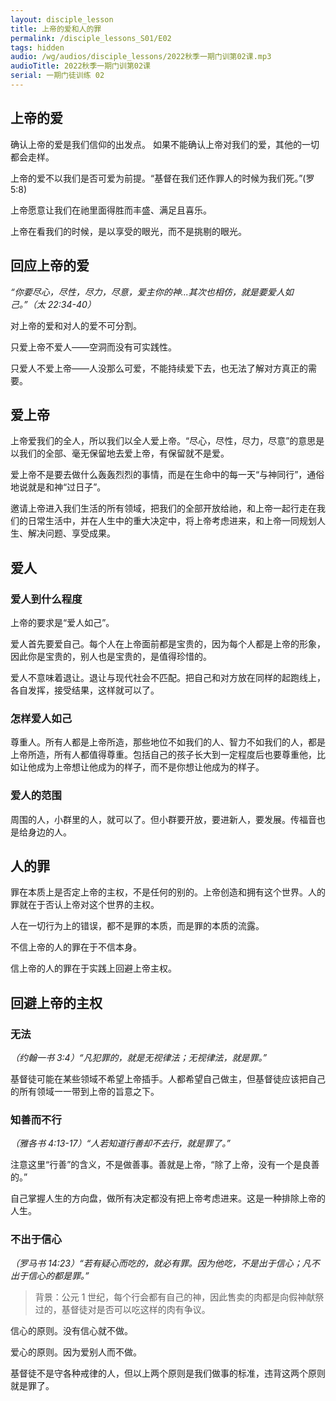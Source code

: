 ```yaml
---
layout: disciple_lesson
title: 上帝的爱和人的罪
permalink: /disciple_lessons_S01/E02
tags: hidden
audio: /wg/audios/disciple_lessons/2022秋季一期门训第02课.mp3
audioTitle: 2022秋季一期门训第02课
serial: 一期门徒训练 02
---
```


## 上帝的爱

确认上帝的爱是我们信仰的出发点。 如果不能确认上帝对我们的爱，其他的一切都会走样。   

上帝的爱不以我们是否可爱为前提。“<sp>基督在我们还作罪人的时候为我们死。</sp>”(罗5:8)

上帝愿意让我们在祂里面得胜⽽丰盛、满⾜且喜乐。

上帝在看我们的时候，是以享受的眼光，而不是挑剔的眼光。

## 回应上帝的爱

 *“你要尽心，尽性，尽力，尽意，爱主你的神...其次也相仿，就是要爱人如己。”（太 22:34-40）*

对上帝的爱和对⼈的爱不可分割。

只爱上帝不爱⼈——空洞⽽没有可实践性。

只爱⼈不爱上帝——⼈没那么可爱，不能持续爱下去，也无法了解对方真正的需要。

## 爱上帝

上帝爱我们的全⼈，所以我们以全⼈爱上帝。“尽心，尽性，尽力，尽意”的意思是以我们的全部、毫无保留地去爱上帝，有保留就不是爱。

爱上帝不是要去做什么轰轰烈烈的事情，而是在生命中的每一天“与神同行”，通俗地说就是和神“过日子”。

邀请上帝进入我们生活的所有领域，把我们的全部开放给祂，和上帝一起行走在我们的日常生活中，并在人生中的重大决定中，将上帝考虑进来，和上帝⼀同规划⼈⽣、解决问题、享受成果。

## 爱人

### 爱⼈到什么程度

上帝的要求是“爱⼈如⼰”。

爱人⾸先要爱⾃⼰。每个人在上帝面前都是宝贵的，因为每个人都是上帝的形象，因此你是宝贵的，别人也是宝贵的，是值得珍惜的。

爱⼈不意味着退让。退让与现代社会不匹配。把自己和对方放在同样的起跑线上，各自发挥，接受结果，这样就可以了。

### 怎样爱⼈如⼰

尊重⼈。所有人都是上帝所造，那些地位不如我们的人、智力不如我们的人，都是上帝所造，所有人都值得尊重。包括自己的孩子长大到一定程度后也要尊重他，比如让他成为上帝想让他成为的样子，而不是你想让他成为的样子。

### 爱⼈的范围

周围的人，小群里的人，就可以了。但小群要开放，要进新人，要发展。传福音也是给身边的人。

## ⼈的罪

罪在本质上是否定上帝的主权，不是任何的别的。上帝创造和拥有这个世界。人的罪就在于否认上帝对这个世界的主权。

人在⼀切⾏为上的错误，都不是罪的本质，而是罪的本质的流露。

不信上帝的⼈的罪在于不信本身。

信上帝的⼈的罪在于实践上回避上帝主权。

## 回避上帝的主权

### 无法

*（约翰⼀书 3:4）“凡犯罪的，就是无视律法；无视律法，就是罪。”*

基督徒可能在某些领域不希望上帝插手。人都希望自己做主，但基督徒应该把自己的所有领域一一带到上帝的旨意之下。

### 知善而不行

*（雅各书 4:13-17）“人若知道行善却不去行，就是罪了。”*

注意这里“行善”的含义，不是做善事。善就是上帝，“除了上帝，没有一个是良善的。”

⾃⼰掌握⼈⽣的⽅向盘，做所有决定都没有把上帝考虑进来。这是一种排除上帝的人生。

### 不出于信心

*（罗⻢书 14:23）“若有疑心而吃的，就必有罪。因为他吃，不是出于信心；凡不出于信心的都是罪。”*

>  背景：公元 1 世纪，每个行会都有自己的神，因此售卖的肉都是向假神献祭过的，基督徒对是否可以吃这样的肉有争议。

信心的原则。没有信心就不做。

爱心的原则。因为爱别人而不做。

基督徒不是守各种戒律的人，但以上两个原则是我们做事的标准，违背这两个原则就是罪了。
